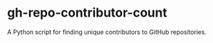 # gh-repo-contributor-count
A Python script for finding unique contributors to GitHub repositories.
